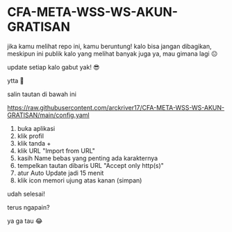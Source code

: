 # CFA-META-WSS-WS-AKUN-GRATISAN
jika kamu melihat repo ini, kamu beruntung!
kalo bisa jangan dibagikan, meskipun ini publik
kalo yang melihat banyak juga ya, mau gimana lagi 😐

update setiap kalo gabut yak! 😎

ytta 🤡

salin tautan di bawah ini

https://raw.githubusercontent.com/arckriver17/CFA-META-WSS-WS-AKUN-GRATISAN/main/config.yaml

1. buka aplikasi
2. klik profil
3. klik tanda +
4. klik URL "Import from URL"
5. kasih Name bebas yang penting ada karakternya
6. tempelkan tautan dibaris URL "Accept only http(s)"
7. atur Auto Update jadi 15 menit
8. klik icon memori ujung atas kanan (simpan)

udah selesai!

terus ngapain?

ya ga tau 😂
